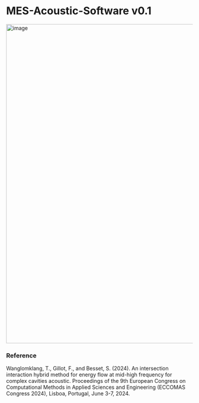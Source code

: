 # MES-Acoustic-Software v0.1

<img width="863" alt="image" src="https://github.com/user-attachments/assets/35ab03ab-3a57-43c9-b779-c9c6f6af8ef0" />



### Reference

Wanglomklang, T., Gillot, F., and Besset, S. (2024). An intersection interaction hybrid method for energy flow at mid-high frequency for complex cavities acoustic. Proceedings of the 9th European Congress on Computational Methods in Applied Sciences and Engineering (ECCOMAS Congress 2024), Lisboa, Portugal, June 3-7, 2024.

